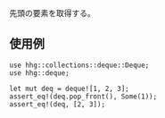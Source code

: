 先頭の要素を取得する。

## 使用例

```
use hhg::collections::deque::Deque;
use hhg::deque;

let mut deq = deque![1, 2, 3];
assert_eq!(deq.pop_front(), Some(1));
assert_eq!(deq, [2, 3]);
```
